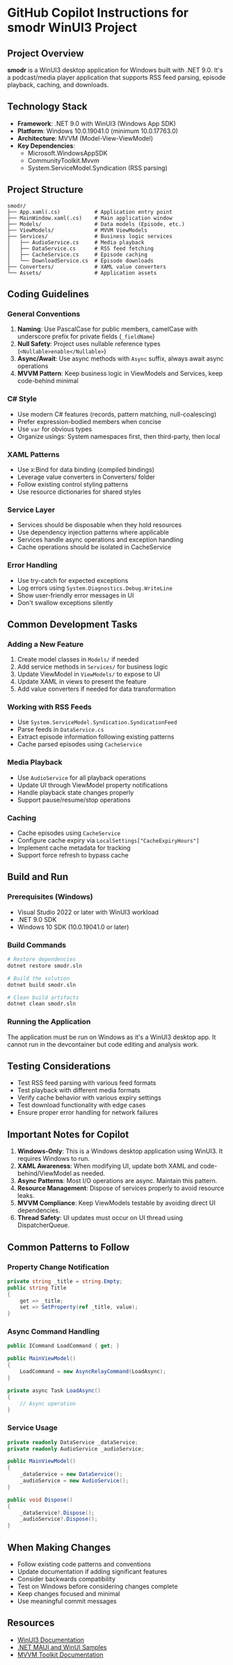 # GitHub Copilot Instructions for smodr WinUI3 Project

## Project Overview

**smodr** is a WinUI3 desktop application for Windows built with .NET 9.0. It's a podcast/media player application that supports RSS feed parsing, episode playback, caching, and downloads.

## Technology Stack

- **Framework**: .NET 9.0 with WinUI3 (Windows App SDK)
- **Platform**: Windows 10.0.19041.0 (minimum 10.0.17763.0)
- **Architecture**: MVVM (Model-View-ViewModel)
- **Key Dependencies**:
  - Microsoft.WindowsAppSDK
  - CommunityToolkit.Mvvm
  - System.ServiceModel.Syndication (RSS parsing)

## Project Structure

```
smodr/
├── App.xaml(.cs)           # Application entry point
├── MainWindow.xaml(.cs)    # Main application window
├── Models/                 # Data models (Episode, etc.)
├── ViewModels/             # MVVM ViewModels
├── Services/               # Business logic services
│   ├── AudioService.cs     # Media playback
│   ├── DataService.cs      # RSS feed fetching
│   ├── CacheService.cs     # Episode caching
│   └── DownloadService.cs  # Episode downloads
├── Converters/             # XAML value converters
└── Assets/                 # Application assets
```

## Coding Guidelines

### General Conventions

1. **Naming**: Use PascalCase for public members, camelCase with underscore prefix for private fields (`_fieldName`)
2. **Null Safety**: Project uses nullable reference types (`<Nullable>enable</Nullable>`)
3. **Async/Await**: Use async methods with `Async` suffix, always await async operations
4. **MVVM Pattern**: Keep business logic in ViewModels and Services, keep code-behind minimal

### C# Style

- Use modern C# features (records, pattern matching, null-coalescing)
- Prefer expression-bodied members when concise
- Use `var` for obvious types
- Organize usings: System namespaces first, then third-party, then local

### XAML Patterns

- Use x:Bind for data binding (compiled bindings)
- Leverage value converters in Converters/ folder
- Follow existing control styling patterns
- Use resource dictionaries for shared styles

### Service Layer

- Services should be disposable when they hold resources
- Use dependency injection patterns where applicable
- Services handle async operations and exception handling
- Cache operations should be isolated in CacheService

### Error Handling

- Use try-catch for expected exceptions
- Log errors using `System.Diagnostics.Debug.WriteLine`
- Show user-friendly error messages in UI
- Don't swallow exceptions silently

## Common Development Tasks

### Adding a New Feature

1. Create model classes in `Models/` if needed
2. Add service methods in `Services/` for business logic
3. Update ViewModel in `ViewModels/` to expose to UI
4. Update XAML in views to present the feature
5. Add value converters if needed for data transformation

### Working with RSS Feeds

- Use `System.ServiceModel.Syndication.SyndicationFeed`
- Parse feeds in `DataService.cs`
- Extract episode information following existing patterns
- Cache parsed episodes using `CacheService`

### Media Playback

- Use `AudioService` for all playback operations
- Update UI through ViewModel property notifications
- Handle playback state changes properly
- Support pause/resume/stop operations

### Caching

- Cache episodes using `CacheService`
- Configure cache expiry via `LocalSettings["CacheExpiryHours"]`
- Implement cache metadata for tracking
- Support force refresh to bypass cache

## Build and Run

### Prerequisites (Windows)

- Visual Studio 2022 or later with WinUI3 workload
- .NET 9.0 SDK
- Windows 10 SDK (10.0.19041.0 or later)

### Build Commands

```bash
# Restore dependencies
dotnet restore smodr.sln

# Build the solution
dotnet build smodr.sln

# Clean build artifacts
dotnet clean smodr.sln
```

### Running the Application

The application must be run on Windows as it's a WinUI3 desktop app. It cannot run in the devcontainer but code editing and analysis work.

## Testing Considerations

- Test RSS feed parsing with various feed formats
- Test playback with different media formats
- Verify cache behavior with various expiry settings
- Test download functionality with edge cases
- Ensure proper error handling for network failures

## Important Notes for Copilot

1. **Windows-Only**: This is a Windows desktop application using WinUI3. It requires Windows to run.
2. **XAML Awareness**: When modifying UI, update both XAML and code-behind/ViewModel as needed.
3. **Async Patterns**: Most I/O operations are async. Maintain this pattern.
4. **Resource Management**: Dispose of services properly to avoid resource leaks.
5. **MVVM Compliance**: Keep ViewModels testable by avoiding direct UI dependencies.
6. **Thread Safety**: UI updates must occur on UI thread using DispatcherQueue.

## Common Patterns to Follow

### Property Change Notification

```csharp
private string _title = string.Empty;
public string Title
{
    get => _title;
    set => SetProperty(ref _title, value);
}
```

### Async Command Handling

```csharp
public ICommand LoadCommand { get; }

public MainViewModel()
{
    LoadCommand = new AsyncRelayCommand(LoadAsync);
}

private async Task LoadAsync()
{
    // Async operation
}
```

### Service Usage

```csharp
private readonly DataService _dataService;
private readonly AudioService _audioService;

public MainViewModel()
{
    _dataService = new DataService();
    _audioService = new AudioService();
}

public void Dispose()
{
    _dataService?.Dispose();
    _audioService?.Dispose();
}
```

## When Making Changes

- Follow existing code patterns and conventions
- Update documentation if adding significant features
- Consider backwards compatibility
- Test on Windows before considering changes complete
- Keep changes focused and minimal
- Use meaningful commit messages

## Resources

- [WinUI3 Documentation](https://learn.microsoft.com/windows/apps/winui/winui3/)
- [.NET MAUI and WinUI Samples](https://github.com/microsoft/WindowsAppSDK-Samples)
- [MVVM Toolkit Documentation](https://learn.microsoft.com/dotnet/communitytoolkit/mvvm/)
